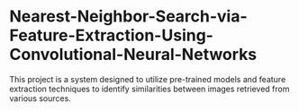 # Nearest-Neighbor-Search-via-Feature-Extraction-Using-Convolutional-Neural-Networks
This project is a system designed to utilize pre-trained models and feature extraction techniques to identify similarities between images retrieved from various sources.
